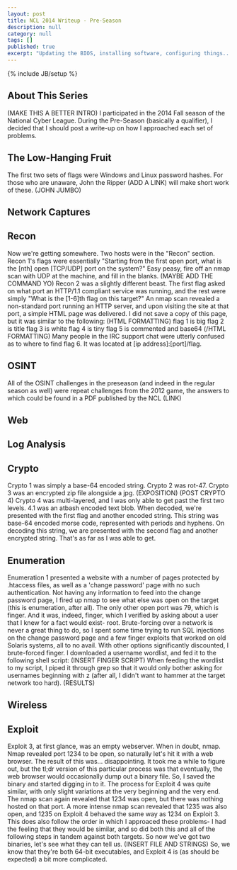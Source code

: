 ```yaml
---
layout: post
title: NCL 2014 Writeup - Pre-Season
description: null
category: null
tags: []
published: true
excerpt: "Updating the BIOS, installing software, configuring things..."
---
```


{% include JB/setup %}

## About This Series
(MAKE THIS A BETTER INTRO)
I participated in the 2014 Fall season of the National Cyber League. During the Pre-Season (basically a qualifier), I decided that I should post a write-up on how I approached each set of problems.

## The Low-Hanging Fruit
The first two sets of flags were Windows and Linux password hashes. For those who are unaware, John the Ripper (ADD A LINK) will make short work of these. (JOHN JUMBO)

## Network Captures

## Recon

Now we're getting somewhere. Two hosts were in the "Recon" section. Recon 1's flags were essentially "Starting from the first open port, what is the [nth] open [TCP/UDP] port on the system?"
Easy peasy, fire off an nmap scan with UDP at the machine, and fill in the blanks.
(MAYBE ADD THE COMMAND YO)
Recon 2 was a slightly different beast. The first flag asked on what port an HTTP/1.1 compliant service was running, and the rest were simply "What is the [1-6]th flag on this target?" An nmap scan revealed a non-standard port running an HTTP server, and upon visiting the site at that port, a simple HTML page was delivered. I did not save a copy of this page, but it was similar to the following:
(HTML FORMATTING)
flag 1 is big
flag 2 is title
flag 3 is white
flag 4 is tiny
flag 5 is commented and base64
(/HTML FORMATTING)
Many people in the IRC support chat were utterly confused as to where to find flag 6. It was located at [ip address]:[port]/flag.

## OSINT
All of the OSINT challenges in the preseason (and indeed in the regular season as well) were repeat challenges from the 2012 game, the answers to which could be found in a PDF published by the NCL (LINK)

## Web

## Log Analysis

## Crypto

Crypto 1 was simply a base-64 encoded string. Crypto 2 was rot-47. 
Crypto 3 was an encrypted zip file alongside a jpg. (EXPOSITION)
(POST CRYPTO 4)
Crypto 4 was multi-layered, and I was only able to get past the first two levels. 4.1 was an atbash encoded text blob. When decoded, we're presented with the first flag and another encoded string. This string was base-64 encoded morse code, represented with periods and hyphens. On decoding this string, we are presented with the second flag and another encrypted string. That's as far as I was able to get.

## Enumeration

Enumeration 1 presented a website with a number of pages protected by .htaccess files, as well as a 'change password' page with no such authentication. Not having any information to feed into the change password page, I fired up nmap to see what else was open on the target (this is enumeration, after all). The only other open port was 79, which is finger. And it was, indeed, finger, which I verified by asking about a user that I knew for a fact would exist- root. Brute-forcing over a network is never a great thing to do, so I spent some time trying to run SQL injections on the change password page and a few finger exploits that worked on old Solaris systems, all to no avail. With other options significantly discounted, I brute-forced finger. I downloaded a username wordlist, and fed it to the following shell script:
(INSERT FINGER SCRIPT)
When feeding the wordlist to my script, I piped it through grep so that it would only bother asking for usernames beginning with z (after all, I didn't want to hammer at the target network too hard).
(RESULTS)

## Wireless

## Exploit

Exploit 3, at first glance, was an empty webserver. When in doubt, nmap. Nmap revealed port 1234 to be open, so naturally let's hit it with a web browser. The result of this was... disappointing. It took me a while to figure out, but the tl;dr version of this particular process was that eventually, the web browser would occasionally dump out a binary file. So, I saved the binary and started digging in to it.
The process for Exploit 4 was quite similar, with only slight variations at the very beginning and the very end. The nmap scan again revealed that 1234 was open, but there was nothing hosted on that port. A more intense nmap scan revealed that 1235 was also open, and 1235 on Exploit 4 behaved the same way as 1234 on Exploit 3. This does also follow the order in which I approaced these problems- I had the feeling that they would be similar, and so did both this and all of the following steps in tandem against both targets.
So now we've got two binaries, let's see what they can tell us.
(INSERT FILE AND STRINGS)
So, we know that they're both 64-bit executables, and Exploit 4 is (as should be expected) a bit more complicated.
